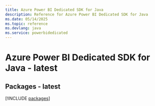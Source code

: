 ```yaml
---
title: Azure Power BI Dedicated SDK for Java
description: Reference for Azure Power BI Dedicated SDK for Java
ms.date: 05/14/2025
ms.topic: reference
ms.devlang: java
ms.service: powerbidedicated
---
```

# Azure Power BI Dedicated SDK for Java - latest
## Packages - latest
[!INCLUDE [packages](power-bi-dedicated-index.md)]